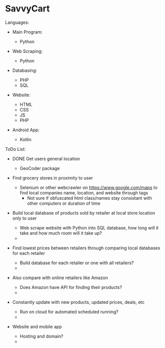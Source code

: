 # SavvyCart
Languages:
- Main Program: 
    - Python

- Web Scraping: 
    - Python

- Databasing:   
    - PHP 
    - SQL

- Website:      
    - HTML
    - CSS
    - JS
    - PHP

- Android App:
    - Kotlin


ToDo List:
- DONE Get users general location
    - GeoCoder package

- Find grocery stores in proximity to user
    - Selenium or other webcrawler on https://www.google.com/maps to find local companies name, location, and website through tags
        - Not sure if obfuscated html class/names stay consistant with other computers or duration of time

- Build local database of products sold by retailer at local store location only to user
    - Web scrape website with Python into SQL database, how long will it take and how much room will it take up?
    - 

- Find lowest prices between retailers through comparing local databases for each retailer
    - Build database for each retailer or one with all retailers?
    - 

- Also compare with online retailers like Amazon
    - Does Amazon have API for finding their products?
    - 

- Constantly update with new products, updated prices, deals, etc
    - Run on cloud for automated scheduled running?
    - 

- Website and mobile app
    - Hosting and domain?
    - 